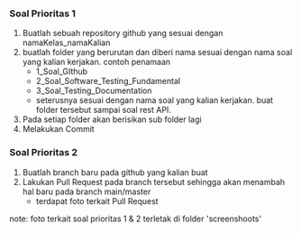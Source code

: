 ### Soal Prioritas 1
1. Buatlah sebuah repository github yang sesuai dengan namaKelas_namaKalian
2. buatlah folder yang berurutan dan diberi nama sesuai dengan nama soal yang kalian kerjakan. contoh penamaan
    - 1_Soal_GIthub
    - 2_Soal_Software_Testing_Fundamental
    - 3_Soal_Testing_Documentation
    - seterusnya sesuai dengan nama soal yang kalian kerjakan. buat folder tersebut sampai soal rest API.
3. Pada setiap folder akan berisikan sub folder lagi
4. Melakukan Commit

### Soal Prioritas 2
1. Buatlah branch baru pada github yang kalian buat
2. Lakukan Pull Request pada branch tersebut sehingga akan menambah hal baru pada branch main/master
    - terdapat foto terkait Pull Request

note: foto terkait soal prioritas 1 & 2 terletak di folder 'screenshoots'